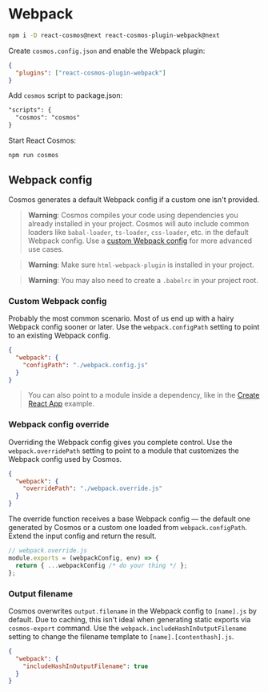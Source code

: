 # Webpack

```bash
npm i -D react-cosmos@next react-cosmos-plugin-webpack@next
```

Create `cosmos.config.json` and enable the Webpack plugin:

```json
{
  "plugins": ["react-cosmos-plugin-webpack"]
}
```

Add `cosmos` script to package.json:

```diff
"scripts": {
  "cosmos": "cosmos"
}
```

Start React Cosmos:

```bash
npm run cosmos
```

## Webpack config

Cosmos generates a default Webpack config if a custom one isn't provided.

> **Warning**: Cosmos compiles your code using dependencies you already installed in your project. Cosmos will auto include common loaders like `babal-loader`, `ts-loader`, `css-loader`, etc. in the default Webpack config. Use a [custom Webpack config](#custom-webpack-config) for more advanced use cases.

> **Warning**: Make sure `html-webpack-plugin` is installed in your project.

> **Warning**: You may also need to create a `.babelrc` in your project root.

### Custom Webpack config

Probably the most common scenario. Most of us end up with a hairy Webpack config sooner or later. Use the `webpack.configPath` setting to point to an existing Webpack config.

```json
{
  "webpack": {
    "configPath": "./webpack.config.js"
  }
}
```

> You can also point to a module inside a dependency, like in the [Create React App](create-react-app.md) example.

### Webpack config override

Overriding the Webpack config gives you complete control. Use the `webpack.overridePath` setting to point to a module that customizes the Webpack config used by Cosmos.

```json
{
  "webpack": {
    "overridePath": "./webpack.override.js"
  }
}
```

The override function receives a base Webpack config — the default one generated by Cosmos or a custom one loaded from `webpack.configPath`. Extend the input config and return the result.

```js
// webpack.override.js
module.exports = (webpackConfig, env) => {
  return { ...webpackConfig /* do your thing */ };
};
```

### Output filename

Cosmos overwrites `output.filename` in the Webpack config to `[name].js` by default. Due to caching, this isn't ideal when generating static exports via `cosmos-export` command. Use the `webpack.includeHashInOutputFilename` setting to change the filename template to `[name].[contenthash].js`.

```json
{
  "webpack": {
    "includeHashInOutputFilename": true
  }
}
```
